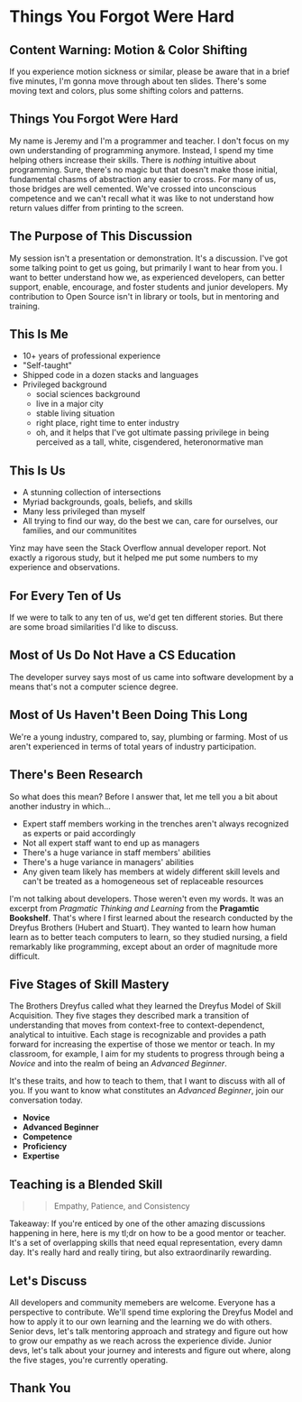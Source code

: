 # Things You Forgot Were Hard

## Content Warning: Motion & Color Shifting
If you experience motion sickness or similar, please be aware that in a brief five minutes, I'm gonna move through about ten slides. There's some moving text and colors, plus some shifting colors and patterns.

## Things You Forgot Were Hard
My name is Jeremy and I'm a programmer and teacher. I don't focus on my own understanding of programming anymore. Instead, I spend my time helping others increase their skills. There is _nothing_ intuitive about programming. Sure, there's no magic but that doesn't make those initial, fundamental chasms of abstraction any easier to cross. For many of us, those bridges are well cemented. We've crossed into unconscious competence and we can't recall what it was like to not understand how return values differ from printing to the screen.

## The Purpose of This Discussion
My session isn't a presentation or demonstration. It's a discussion. I've got some talking point to get us going, but primarily I want to hear from you. I want to better understand how we, as experienced developers, can better support, enable, encourage, and foster students and junior developers. My contribution to Open Source isn't in library or tools, but in mentoring and training.

## This Is Me
- 10+ years of professional experience
- "Self-taught"
- Shipped code in a dozen stacks and languages
- Privileged background
  - social sciences background
  - live in a major city
  - stable living situation
  - right place, right time to enter industry
  - oh, and it helps that I've got ultimate passing privilege in being perceived as a tall, white, cisgendered, heteronormative man

## This Is Us
- A stunning collection of intersections
- Myriad backgrounds, goals, beliefs, and skills
- Many less privileged than myself
- All trying to find our way, do the best we can, care for ourselves, our families, and our communitites

Yinz may have seen the Stack Overflow annual developer report. Not exactly a rigorous study, but it helped me put some numbers to my experience and observations. 

## For Every Ten of Us
If we were to talk to any ten of us, we'd get ten different stories. But there are some broad similarities I'd like to discuss.

## Most of Us Do Not Have a CS Education
The developer survey says most of us came into software development by a means that's not a computer science degree.

## Most of Us Haven't Been Doing This Long
We're a young industry, compared to, say, plumbing or farming. Most of us aren't experienced in terms of total years of industry participation.

## There's Been Research
So what does this mean? Before I answer that, let me tell you a bit about another industry in which...

- Expert staff members working in the trenches aren't always recognized as experts or paid accordingly
- Not all expert staff want to end up as managers
- There's a huge variance in staff members' abilities
- There's a huge variance in managers' abilities
- Any given team likely has members at widely different skill levels and can't be treated as a homogeneous set of replaceable resources

I'm not talking about developers. Those weren't even my words. It was an excerpt from _Pragmatic Thinking and Learning_ from the __Pragamtic Bookshelf__. That's where I first learned about the research conducted by the Dreyfus Brothers (Hubert and Stuart). They wanted to learn how human learn as to better teach computers to learn, so they studied nursing, a field remarkably like programming, except about an order of magnitude more difficult.

## Five Stages of Skill Mastery
The Brothers Dreyfus called what they learned the Dreyfus Model of Skill Acquisition. They five stages they described mark a transition of understanding that moves from context-free to context-dependenct, analytical to intuitive. Each stage is recognizable and provides a path forward for increasing the expertise of those we mentor or teach. In my classroom, for example, I aim for my students to progress through being a _Novice_ and into the realm of being an _Advanced Beginner_.

It's these traits, and how to teach to them, that I want to discuss with all of you. If you want to know what constitutes an _Advanced Beginner_, join our conversation today.

- __Novice__
- __Advanced Beginner__
- __Competence__
- __Proficiency__
- __Expertise__

## Teaching is a Blended Skill
 >> Empathy, Patience, and Consistency
 
Takeaway: If you're enticed by one of the other amazing discussions happening in here, here is my tl;dr on how to be a good mentor or teacher. It's a set of overlapping skills that need equal representation, every damn day. It's really hard and really tiring, but also extraordinarily rewarding. 

## Let's Discuss
All developers and community memebers are welcome. Everyone has a perspective to contribute. We'll spend time exploring the Dreyfus Model and how to apply it to our own learning and the learning we do with others. Senior devs, let's talk mentoring approach and strategy and figure out how to grow our empathy as we reach across the experience divide. Junior devs, let's talk about your journey and interests and figure out where, along the five stages, you're currently operating.

## Thank You
